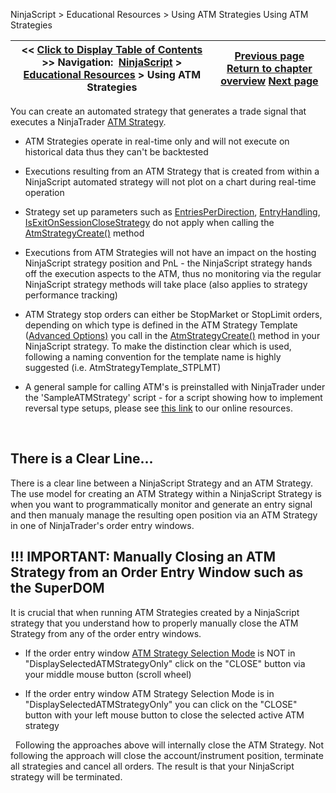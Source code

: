 ﻿
NinjaScript \> Educational Resources \> Using ATM Strategies
Using ATM Strategies

| \<\< [Click to Display Table of Contents](using_atm_strategies.md) \>\> **Navigation:**     [NinjaScript](ninjascript-1.md) \> [Educational Resources](educational_resources-1.md) \> Using ATM Strategies | [Previous page](using_3rd_party_indicators-1.md) [Return to chapter overview](educational_resources-1.md) [Next page](using_bitmapimage_objects_with_buttons-1.md) |
| --- | --- |

You can create an automated strategy that generates a trade signal that executes a NinjaTrader [ATM Strategy](atm_strategy-1.md). 
 
- ATM Strategies operate in real\-time only and will not execute on historical data thus they can't be backtested 

- Executions resulting from an ATM Strategy that is created from within a NinjaScript automated strategy will not plot on a chart during real\-time operation 

- Strategy set up parameters such as [EntriesPerDirection](entriesperdirection-1.md), [EntryHandling](entryhandling-1.md), [IsExitOnSessionCloseStrategy](isexitonsessionclosestrategy-1.md) do not apply when calling the [AtmStrategyCreate()](atmstrategycreate-1.md) method

- Executions from ATM Strategies will not have an impact on the hosting NinjaScript strategy position and PnL \- the NinjaScript strategy hands off the execution aspects to the ATM, thus no monitoring via the regular NinjaScript strategy methods will take place (also applies to strategy performance tracking)

- ATM Strategy stop orders can either be StopMarket or StopLimit orders, depending on which type is defined in the ATM Strategy Template ([Advanced Options](advanced_options-1.md)[)](advanced_options-1.md) you call in the [AtmStrategyCreate()](atmstrategycreate-1.md) method in your NinjaScript strategy. To make the distinction clear which is used, following a naming convention for the template name is highly suggested (i.e. AtmStrategyTemplate\_STPLMT)

- A general sample for calling ATM's is preinstalled with NinjaTrader under the 'SampleATMStrategy' script \- for a script showing how to implement reversal type setups, please see [this link](http://www.ninjatrader.com/support/forum/local_links.php?action=jump&catid=8&id=866) to our online resources.

 
## There is a Clear Line...
There is a clear line between a NinjaScript Strategy and an ATM Strategy. The use model for creating an ATM Strategy within a NinjaScript Strategy is when you want to programmatically monitor and generate an entry signal and then manualy manage the resulting open position via an ATM Strategy in one of NinjaTrader's order entry windows.
 
## !!! IMPORTANT: Manually Closing an ATM Strategy from an Order Entry Window such as the SuperDOM
It is crucial that when running ATM Strategies created by a NinjaScript strategy that you understand how to properly manually close the ATM Strategy from any of the order entry windows.
 
- If the order entry window [ATM Strategy Selection Mode](atm_strategy_selection_mode-1.md) is NOT in "DisplaySelectedATMStrategyOnly" click on the "CLOSE" button via your middle mouse button (scroll wheel) 

- If the order entry window ATM Strategy Selection Mode is in "DisplaySelectedATMStrategyOnly" you can click on the "CLOSE" button with your left mouse button to close the selected active ATM strategy 

 
Following the approaches above will internally close the ATM Strategy. Not following the approach will close the account/instrument position, terminate all strategies and cancel all orders. The result is that your NinjaScript strategy will be terminated.
